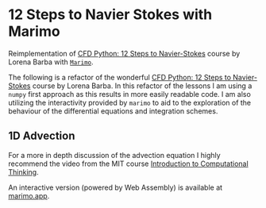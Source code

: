 # 12 Steps to Navier Stokes with Marimo
Reimplementation of [CFD Python: 12 Steps to Navier-Stokes](https://lorenabarba.com/blog/cfd-python-12-steps-to-navier-stokes/) course by Lorena Barba with [`Marimo`](https://marimo.io/).

The following is a refactor of the wonderful [CFD Python: 12 Steps to Navier-Stokes](https://lorenabarba.com/blog/cfd-python-12-steps-to-navier-stokes/) course by Lorena Barba. In this refactor of the lessons I am using a `numpy` first approach as this results in more easily readable code. I am also utilizing the interactivity provided by `marimo` to aid to the exploration of the behaviour of the differential equations and integration schemes.

## 1D Advection 
For a more in depth discussion of the advection equation I highly recommend the video from the MIT course [Introduction to Computational Thinking](https://www.youtube.com/watch?v=Xb-iUwXI78A&t=2063s).

An interactive version (powered by Web Assembly) is available at [marimo.app](https://marimo.io/p/@linear-advection/notebook-puh4gd).
